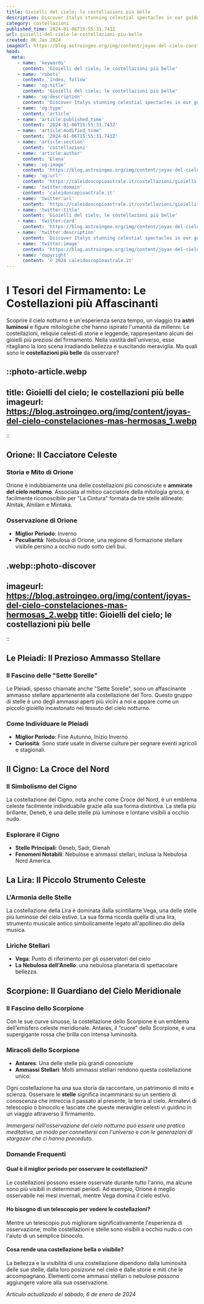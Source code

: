 ```yaml
---
title: Gioielli del cielo; le costellazioni più belle
description: Discover Italys stunning celestial spectacles in our guide to the most beautiful constellations adorning the sky. Stelle incantevoli await!
category: costellazioni
published_time: 2024-01-06T15:55:31.743Z
url: gioielli-del-cielo-le-costellazioni-piu-belle
created: 06 Jan 2024
imageUrl: https://blog.astroingeo.org/img/content/joyas-del-cielo-constelaciones-mas-hermosas_1.webp
head:
  meta:
    - name: 'keywords'
      content: 'Gioielli del cielo; le costellazioni più belle'
    - name: 'robots'
      content: 'index, follow'
    - name: 'og:title'
      content: 'Gioielli del cielo; le costellazioni più belle'
    - name: 'og:description'
      content: 'Discover Italys stunning celestial spectacles in our guide to the most beautiful constellations adorning the sky. Stelle incantevoli await!'
    - name: 'og:type'
      content: 'article'
    - name: 'article:published_time'
      content: '2024-01-06T15:55:31.743Z'
    - name: 'article:modified_time'
      content: '2024-01-06T15:55:31.743Z'
    - name: 'article:section'
      content: 'costellazioni'
    - name: 'article:author'
      content: 'Elena'
    - name: 'og:image'
      content: 'https://blog.astroingeo.org/img/content/joyas-del-cielo-constelaciones-mas-hermosas_1.webp'
    - name: 'og:url'
      content: 'https://caleidoscopioastrale.it/costellazioni/gioielli-del-cielo-le-costellazioni-piu-belle'
    - name: 'twitter:domain'
      content: 'caleidoscopioastrale.it'
    - name: 'twitter:url'
      content: 'https://caleidoscopioastrale.it/costellazioni/gioielli-del-cielo-le-costellazioni-piu-belle'
    - name: 'twitter:title'
      content: 'Gioielli del cielo; le costellazioni più belle'
    - name: 'twitter:card'
      content: 'https://blog.astroingeo.org/img/content/joyas-del-cielo-constelaciones-mas-hermosas_1.webp'
    - name: 'twitter:description'
      content: 'Discover Italys stunning celestial spectacles in our guide to the most beautiful constellations adorning the sky. Stelle incantevoli await!'
    - name: 'twitter:image'
      content: 'https://blog.astroingeo.org/img/content/joyas-del-cielo-constelaciones-mas-hermosas_1.webp'
    - name: 'copyright'
      content: '© 2024 caleidoscopioastrale.it'
---
```

# I Tesori del Firmamento: Le Costellazioni più Affascinanti

Scoprire il cielo notturno è un'esperienza senza tempo, un viaggio tra **astri luminosi** e figure mitologiche che hanno ispirato l'umanità da millenni. Le costellazioni, reliquie celesti di storie e leggende, rappresentano alcuni dei gioielli più preziosi del firmamento. Nella vastità dell'universo, esse ritagliano la loro scena irradiando bellezza e suscitando meraviglia. Ma quali sono le **costellazioni più belle** da osservare?

::photo-article.webp
---
title: Gioielli del cielo; le costellazioni più belle
imageurl: https://blog.astroingeo.org/img/content/joyas-del-cielo-constelaciones-mas-hermosas_1.webp
---
::

## Orione: Il Cacciatore Celeste

### Storia e Mito di Orione
Orione è indubbiamente una delle costellazioni più conosciute e **ammirate del cielo notturno**. Associata al mitico cacciatore della mitologia greca, è facilmente riconoscibile per "La Cintura" formata da tre stelle allineate: Alnitak, Alnilam e Mintaka.

### Osservazione di Orione
- **Miglior Periodo**: Inverno
- **Peculiarità**: Nebulosa di Orione, una regione di formazione stellare visibile persino a occhio nudo sotto cieli bui.

.webp::photo-discover
---
imageurl: https://blog.astroingeo.org/img/content/joyas-del-cielo-constelaciones-mas-hermosas_2.webp
title: Gioielli del cielo; le costellazioni più belle
---
::

## Le Pleiadi: Il Prezioso Ammasso Stellare

### Il Fascino delle "Sette Sorelle"
Le Pleiadi, spesso chiamate anche "Sette Sorelle", sono un affascinante ammasso stellare appartenente alla costellazione del Toro. Questo gruppo di stelle è uno degli ammassi aperti più vicini a noi e appare come un piccolo gioiello incastonato nel tessuto del cielo notturno.

### Come Individuare le Pleiadi
- **Miglior Periodo**: Fine Autunno, Inizio Inverno
- **Curiosità**: Sono state usate in diverse culture per segnare eventi agricoli e stagionali.

## Il Cigno: La Croce del Nord

### Il Simbolismo del Cigno
La costellazione del Cigno, nota anche come Croce del Nord, è un emblema celeste facilmente individuabile grazie alla sua forma distintiva. La stella più brillante, Deneb, è una delle stelle più luminose e lontane visibili a occhio nudo.

### Esplorare il Cigno
- **Stelle Principali**: Deneb, Sadr, Gienah
- **Fenomeni Notabili**: Nebulose e ammassi stellari, inclusa la Nebulosa Nord America.

## La Lira: Il Piccolo Strumento Celeste

### L'Armonia delle Stelle
La costellazione della Lira è dominata dalla scintillante Vega, una delle stelle più luminose del cielo estivo. La sua forma ricorda quella di una lira, strumento musicale antico simbolicamente legato all'apollineo dio della musica.

### Liriche Stellari
- **Vega**: Punto di riferimento per gli osservatori del cielo
- **La Nebulosa dell'Anello**: una nebulosa planetaria di spettacolare bellezza.

## Scorpione: Il Guardiano del Cielo Meridionale

### Il Fascino dello Scorpione
Con le sue curve sinuose, la costellazione dello Scorpione è un emblema dell'emisfero celeste meridionale. Antares, il "cuore" dello Scorpione, è una supergigante rossa che brilla con intensa luminosità.

### Miracoli dello Scorpione
- **Antares**: Una delle stelle più grandi conosciute
- **Ammassi Stellari**: Molti ammassi stellari rendono questa costellazione unico.

Ogni costellazione ha una sua storia da raccontare, un patrimonio di mito e scienza. Osservare le **stelle** significa incamminarsi su un sentiero di conoscenza che intreccia il passato al presente, la terra al cielo. Armatevi di telescopio o binocolo e lasciate che queste meraviglie celesti vi guidino in un viaggio attraverso il firmamento.

_Immergersi nell'osservazione del cielo notturno può essere una pratica meditativa, un modo per connettersi con l'universo e con le generazioni di stargazer che ci hanno preceduto._

### Domande Frequenti

#### Qual è il miglior periodo per osservare le costellazioni?
Le costellazioni possono essere osservate durante tutto l'anno, ma alcune sono più visibili in determinati periodi. Ad esempio, Orione è meglio osservabile nei mesi invernali, mentre Vega domina il cielo estivo.

#### Ho bisogno di un telescopio per vedere le costellazioni?
Mentre un telescopio può migliorare significativamente l'esperienza di osservazione, molte costellazioni e stelle sono visibili a occhio nudo o con l'aiuto di un semplice binocolo.

#### Cosa rende una costellazione bella o visibile?
La bellezza e la visibilità di una costellazione dipendono dalla luminosità delle sue stelle, dalla loro posizione nel cielo e dalle storie e miti che le accompagnano. Elementi come ammassi stellari o nebulose possono aggiungere valore alla sua osservazione.

_Artículo actualizado el sábado, 6 de enero de 2024_